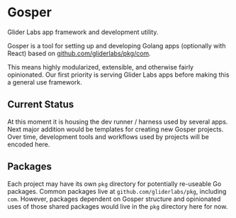 # Gosper

Glider Labs app framework and development utility.

Gosper is a tool for setting up and developing Golang apps (optionally with React)
based on [github.com/gliderlabs/pkg/com](https://github.com/gliderlabs/pkg/tree/master/com).

This means highly modularized, extensible, and otherwise fairly opinionated. Our
first priority is serving Glider Labs apps before making this a general use
framework.

## Current Status

At this moment it is housing the dev runner / harness used by several apps. Next
major addition would be templates for creating new Gosper projects. Over time,
development tools and workflows used by projects will be encoded here.

## Packages

Each project may have its own `pkg` directory for potentially re-useable Go
packages. Common packages live at `github.com/gliderlabs/pkg`, including `com`.
However, packages dependent on Gosper structure and opinionated uses of those
shared packages would live in the `pkg` directory here for now.
